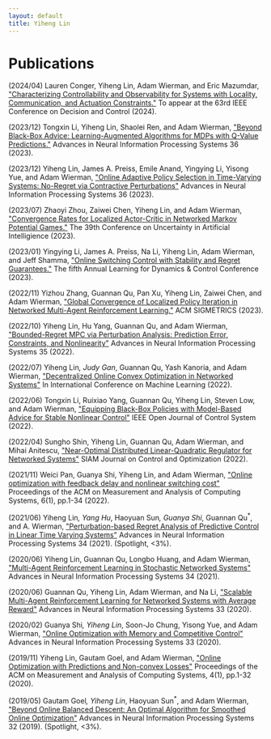 ```yaml
---
layout: default
title: Yiheng Lin
---
```


# Publications

(2024/04) Lauren Conger, Yiheng Lin, Adam Wierman, and Eric Mazumdar, ["Characterizing Controllability and Observability for Systems with Locality, Communication, and Actuation Constraints."](https://arxiv.org/abs/2403.18956) To appear at the 63rd IEEE Conference on Decision and Control (2024).

(2023/12) Tongxin Li, Yiheng Lin, Shaolei Ren, and Adam Wierman, ["Beyond Black-Box Advice: Learning-Augmented Algorithms for MDPs with Q-Value Predictions."](https://arxiv.org/abs/2307.10524) Advances in Neural Information Processing Systems 36 (2023).

(2023/12) Yiheng Lin, James A. Preiss, Emile Anand, Yingying Li, Yisong Yue, and Adam Wierman, ["Online Adaptive Policy Selection in Time-Varying Systems: No-Regret via Contractive Perturbations"](https://arxiv.org/abs/2210.12320) Advances in Neural Information Processing Systems 36 (2023).

(2023/07) Zhaoyi Zhou, Zaiwei Chen, Yiheng Lin, and Adam Wierman, ["Convergence Rates for Localized Actor-Critic in Networked Markov Potential Games."](https://arxiv.org/abs/2303.04865) The 39th Conference on Uncertainty in Artificial Intelligience (2023).

(2023/01) Yingying Li, James A. Preiss, Na Li, Yiheng Lin, Adam Wierman, and Jeff Shamma, ["Online Switching Control with Stability and Regret Guarantees."](https://arxiv.org/abs/2301.08445) The fifth Annual Learning for Dynamics \& Control Conference (2023).

(2022/11) Yizhou Zhang, Guannan Qu, Pan Xu, Yiheng Lin, Zaiwei Chen, and Adam Wierman, ["Global Convergence of Localized Policy Iteration in Networked Multi-Agent Reinforcement Learning."](https://arxiv.org/abs/2211.17116) ACM SIGMETRICS (2023).

(2022/10) Yiheng Lin, Hu Yang, Guannan Qu, and Adam Wierman, ["Bounded-Regret MPC via Perturbation Analysis: Prediction Error, Constraints, and Nonlinearity"](https://arxiv.org/abs/2210.12312) Advances in Neural Information Processing Systems 35 (2022).

(2022/07) Yiheng Lin<sup>*</sup>, Judy Gan<sup>*</sup>, Guannan Qu, Yash Kanoria, and Adam Wierman, ["Decentralized Online Convex Optimization in Networked Systems"](https://arxiv.org/abs/2207.05950) In International Conference on Machine Learning (2022).

(2022/06) Tongxin Li, Ruixiao Yang, Guannan Qu, Yiheng Lin, Steven Low, and Adam Wierman, ["Equipping Black-Box Policies with Model-Based Advice for Stable Nonlinear Control"](https://arxiv.org/abs/2206.01341) IEEE Open Journal of Control System (2022).

(2022/04) Sungho Shin, Yiheng Lin, Guannan Qu, Adam Wierman, and Mihai Anitescu, ["Near-Optimal Distributed Linear-Quadratic Regulator for Networked Systems"](https://arxiv.org/abs/2204.05551) SIAM Journal on Control and Optimization (2022).

(2021/11) Weici Pan, Guanya Shi, Yiheng Lin, and Adam Wierman, ["Online optimization with feedback delay and nonlinear switching cost"](https://arxiv.org/abs/2111.00095) Proceedings of the ACM on Measurement and Analysis of Computing Systems, 6(1), pp.1-34 (2022).

(2021/06) Yiheng Lin<sup>*</sup>, Yang Hu<sup>*</sup>, Haoyuan Sun<sup>*</sup>, Guanya Shi<sup>*</sup>, Guannan Qu<sup>*</sup>, and A. Wierman, ["Perturbation-based Regret Analysis of Predictive Control in Linear Time Varying Systems"](https://arxiv.org/abs/2106.10497) Advances in Neural Information Processing Systems 34 (2021). (Spotlight, <3%).

(2020/06) Yiheng Lin, Guannan Qu, Longbo Huang, and Adam Wierman, ["Multi-Agent Reinforcement Learning in Stochastic Networked Systems"](https://arxiv.org/abs/2006.06555) Advances in Neural Information Processing Systems 34 (2021).

(2020/06) Guannan Qu, Yiheng Lin, Adam Wierman, and Na Li, ["Scalable Multi-Agent Reinforcement Learning for Networked Systems with Average Reward"](https://arxiv.org/abs/2006.06626) Advances in Neural Information Processing Systems 33 (2020).

(2020/02) Guanya Shi<sup>*</sup>, Yiheng Lin<sup>*</sup>, Soon-Jo Chung, Yisong Yue, and Adam Wierman, ["Online Optimization with Memory and Competitive Control"](https://arxiv.org/abs/2002.05318) Advances in Neural Information Processing Systems 33 (2020).

(2019/11) Yiheng Lin, Gautam Goel, and Adam Wierman, ["Online Optimization with Predictions and Non-convex Losses"](https://arxiv.org/abs/1911.03827) Proceedings of the ACM on Measurement and Analysis of Computing Systems, 4(1), pp.1-32 (2020).

(2019/05) Gautam Goel<sup>*</sup>, Yiheng Lin<sup>*</sup>, Haoyuan Sun<sup>*</sup>, and Adam Wierman, ["Beyond Online Balanced Descent: An Optimal Algorithm for Smoothed Online Optimization"](https://arxiv.org/abs/1905.12776) Advances in Neural Information Processing Systems 32 (2019). (Spotlight, <3%).
